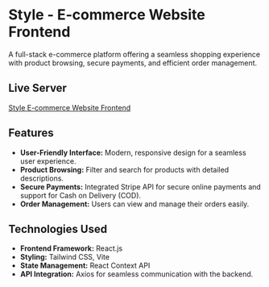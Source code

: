 # **Style - E-commerce Website Frontend**

A full-stack e-commerce platform offering a seamless shopping experience with product browsing, secure payments, and efficient order management.

## **Live Server**  
[Style E-commerce Website Frontend](https://ecommerce-app-frontend-two.vercel.app)

## **Features**
- **User-Friendly Interface:** Modern, responsive design for a seamless user experience.  
- **Product Browsing:** Filter and search for products with detailed descriptions.  
- **Secure Payments:** Integrated Stripe API for secure online payments and support for Cash on Delivery (COD).  
- **Order Management:** Users can view and manage their orders easily.  

## **Technologies Used**
- **Frontend Framework:** React.js  
- **Styling:** Tailwind CSS, Vite  
- **State Management:** React Context API  
- **API Integration:** Axios for seamless communication with the backend.  

